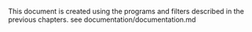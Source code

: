 This document is created using the programs and filters described in the
previous chapters. see documentation/documentation.md
